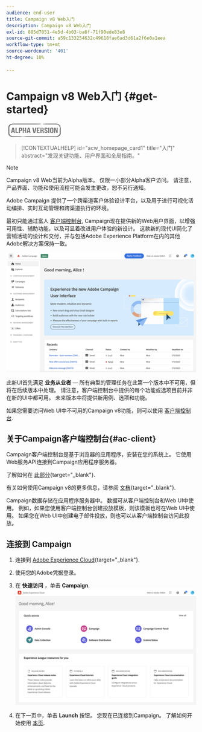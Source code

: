 ```yaml
---
audience: end-user
title: Campaign v8 Web入门
description: Campaign v8 Web入门
exl-id: 885d7851-4e5d-4b03-ba6f-71f90ede83e8
source-git-commit: a59c133254632c49618fae6ad3d61a2f6e0a1eea
workflow-type: tm+mt
source-wordcount: '401'
ht-degree: 10%

---
```


# Campaign v8 Web入门 {#get-started}

![](../assets/do-not-localize/badge.png)

<!--
V8 web overview
context, scope (targets cross-channel practitioners), limitations
only existing customers
-->
>[!CONTEXTUALHELP]
>id="acw_homepage_card1"
>title="入门"
>abstract="发现关键功能、用户界面和全局指南。"

>[!NOTE]
>
>Campaign v8 Web当前为Alpha版本。 仅限一小部分Alpha客户访问。 请注意，产品界面、功能和使用流程可能会发生更改，恕不另行通知。

Adobe Campaign 提供了一个跨渠道客户体验设计平台，以及用于进行可视化活动编排、实时互动管理和跨渠道执行的环境。

最初只能通过富人 [客户端控制台](#ac-client), Campaign现在提供新的Web用户界面，以增强可用性、辅助功能，以及可显着改进用户体验的新设计。 这款新的现代UI简化了营销活动的设计和交付，并与包括Adobe Experience Platform在内的其他Adobe解决方案保持一致。


![](assets/home.png)

此新UI首先满足 **业务从业者**  — 所有典型的管理任务在此第一个版本中不可用，但将在后续版本中处理。 请注意，客户端控制台中提供的每个功能或选项目前并非在新的UI中都可用。 未来版本中将提供新用例、选项和功能。

如果您需要访问Web UI中不可用的Campaign v8功能，则可以使用 [客户端控制台](#ac-client).

## 关于Campaign客户端控制台{#ac-client}

Campaign客户端控制台是基于浏览器的应用程序，安装在您的系统上。 它使用Web服务API连接到Campaign应用程序服务器。

了解如何在 [此部分](https://experienceleague.adobe.com/docs/campaign/campaign-v8/new/connect.html){target="_blank"}.

有关如何使用Campaign v8的更多信息，请参阅 [文档](https://experienceleague.adobe.com/docs/campaign/campaign-v8/campaign-home.html?lang=zh-Hans){target="_blank"}.

Campaign数据存储在应用程序服务器中。 数据可从客户端控制台和Web UI中使用。 例如，如果您使用客户端控制台创建投放模板，则该模板也可在Web UI中使用。 如果您在Web UI中创建电子邮件投放，则也可以从客户端控制台访问此投放。

## 连接到 Campaign


1. 连接到 [Adobe Experience Cloud](http://experience.adobe.com){target="_blank"}.
1. 使用您的Adobe凭据登录。
1. 在 **快速访问** ，单击 **Campaign**.
   ![](assets/connect.png)

1. 在下一页中，单击 **Launch** 按钮。
您现在已连接到Campaign。 了解如何开始使用 [本页](user-interface.md).

<!--
-> experience cloud home: "Campaign" -> home campaign v8
-> or Campaign v8 web if direct URL
-->

